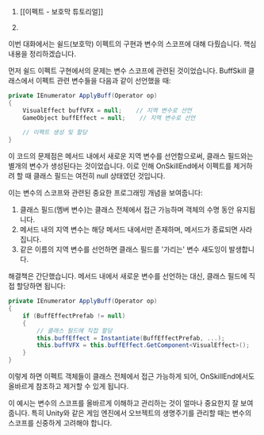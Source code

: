 1. [[이펙트 - 보호막 튜토리얼]]

2. 
이번 대화에서는 쉴드(보호막) 이펙트의 구현과 변수의 스코프에 대해 다뤘습니다. 핵심 내용을 정리하겠습니다.

먼저 쉴드 이펙트 구현에서의 문제는 변수 스코프에 관련된 것이었습니다. BuffSkill 클래스에서 이펙트 관련 변수들을 다음과 같이 선언했을 때:

```csharp
private IEnumerator ApplyBuff(Operator op)
{
    VisualEffect buffVFX = null;    // 지역 변수로 선언
    GameObject buffEffect = null;    // 지역 변수로 선언
    
    // 이펙트 생성 및 할당
}
```

이 코드의 문제점은 메서드 내에서 새로운 지역 변수를 선언함으로써, 클래스 필드와는 별개의 변수가 생성된다는 것이었습니다. 이로 인해 OnSkillEnd에서 이펙트를 제거하려 할 때 클래스 필드는 여전히 null 상태였던 것입니다.

이는 변수의 스코프와 관련된 중요한 프로그래밍 개념을 보여줍니다:

1. 클래스 필드(멤버 변수)는 클래스 전체에서 접근 가능하며 객체의 수명 동안 유지됩니다.
2. 메서드 내의 지역 변수는 해당 메서드 내에서만 존재하며, 메서드가 종료되면 사라집니다.
3. 같은 이름의 지역 변수를 선언하면 클래스 필드를 '가리는' 변수 섀도잉이 발생합니다.

해결책은 간단했습니다. 메서드 내에서 새로운 변수를 선언하는 대신, 클래스 필드에 직접 할당하면 됩니다:

```csharp
private IEnumerator ApplyBuff(Operator op)
{
    if (BuffEffectPrefab != null)
    {
        // 클래스 필드에 직접 할당
        this.buffEffect = Instantiate(BuffEffectPrefab, ...);
        this.buffVFX = this.buffEffect.GetComponent<VisualEffect>();
    }
}
```

이렇게 하면 이펙트 객체들이 클래스 전체에서 접근 가능하게 되어, OnSkillEnd에서도 올바르게 참조하고 제거할 수 있게 됩니다.

이 예시는 변수의 스코프를 올바르게 이해하고 관리하는 것이 얼마나 중요한지 잘 보여줍니다. 특히 Unity와 같은 게임 엔진에서 오브젝트의 생명주기를 관리할 때는 변수의 스코프를 신중하게 고려해야 합니다.